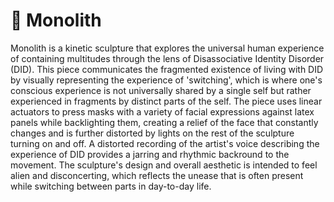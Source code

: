 # 🗿 Monolith

Monolith is a kinetic sculpture that explores the universal human experience of containing multitudes through the lens of Disassociative Identity Disorder (DID). This piece communicates the fragmented existence of living with DID by visually representing the experience of 'switching', which is where one's conscious experience is not universally shared by a single self but rather experienced in fragments by distinct parts of the self. The piece uses linear actuators to press masks with a variety of facial expressions against latex panels while backlighting them, creating a relief of the face that constantly changes and is further distorted by lights on the rest of the sculpture turning on and off. A distorted recording of the artist's voice describing the experience of DID provides a jarring and rhythmic backround to the movement. The sculpture's design and overall aesthetic is intended to feel alien and disconcerting, which reflects the unease that is often present while switching between parts in day-to-day life.

